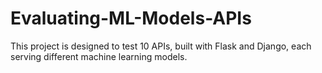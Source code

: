 # Evaluating-ML-Models-APIs
This project is designed to test 10 APIs, built with Flask and Django, each serving different machine learning models.
